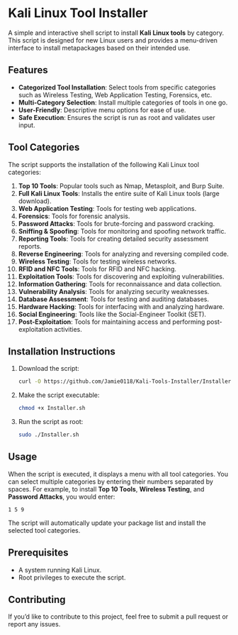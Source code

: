 
# Kali Linux Tool Installer

A simple and interactive shell script to install **Kali Linux tools** by category. 
This script is designed for new Linux users and provides a menu-driven interface to install metapackages based on their intended use.

## Features
- **Categorized Tool Installation**: Select tools from specific categories such as Wireless Testing, Web Application Testing, Forensics, etc.
- **Multi-Category Selection**: Install multiple categories of tools in one go.
- **User-Friendly**: Descriptive menu options for ease of use.
- **Safe Execution**: Ensures the script is run as root and validates user input.

## Tool Categories
The script supports the installation of the following Kali Linux tool categories:
1. **Top 10 Tools**: Popular tools such as Nmap, Metasploit, and Burp Suite.
2. **Full Kali Linux Tools**: Installs the entire suite of Kali Linux tools (large download).
3. **Web Application Testing**: Tools for testing web applications.
4. **Forensics**: Tools for forensic analysis.
5. **Password Attacks**: Tools for brute-forcing and password cracking.
6. **Sniffing & Spoofing**: Tools for monitoring and spoofing network traffic.
7. **Reporting Tools**: Tools for creating detailed security assessment reports.
8. **Reverse Engineering**: Tools for analyzing and reversing compiled code.
9. **Wireless Testing**: Tools for testing wireless networks.
10. **RFID and NFC Tools**: Tools for RFID and NFC hacking.
11. **Exploitation Tools**: Tools for discovering and exploiting vulnerabilities.
12. **Information Gathering**: Tools for reconnaissance and data collection.
13. **Vulnerability Analysis**: Tools for analyzing security weaknesses.
14. **Database Assessment**: Tools for testing and auditing databases.
15. **Hardware Hacking**: Tools for interfacing with and analyzing hardware.
16. **Social Engineering**: Tools like the Social-Engineer Toolkit (SET).
17. **Post-Exploitation**: Tools for maintaining access and performing post-exploitation activities.

## Installation Instructions
1. Download the script:
    ```bash
    curl -O https://github.com/Jamie0118/Kali-Tools-Installer/Installer.sh
    ```

2. Make the script executable:
    ```bash
    chmod +x Installer.sh
    ```

3. Run the script as root:
    ```bash
    sudo ./Installer.sh
    ```

## Usage
When the script is executed, it displays a menu with all tool categories. You can select multiple categories by entering their numbers separated by spaces. For example, to install **Top 10 Tools**, **Wireless Testing**, and **Password Attacks**, you would enter:
```
1 5 9
```

The script will automatically update your package list and install the selected tool categories.

## Prerequisites
- A system running Kali Linux.
- Root privileges to execute the script.

## Contributing
If you’d like to contribute to this project, feel free to submit a pull request or report any issues.
